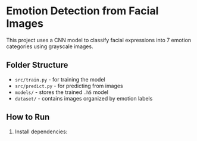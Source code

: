 # Emotion Detection from Facial Images

This project uses a CNN model to classify facial expressions into 7 emotion categories using grayscale images.

## Folder Structure
- `src/train.py` - for training the model
- `src/predict.py` - for predicting from images
- `models/` - stores the trained `.h5` model
- `dataset/` - contains images organized by emotion labels

## How to Run
1. Install dependencies:
